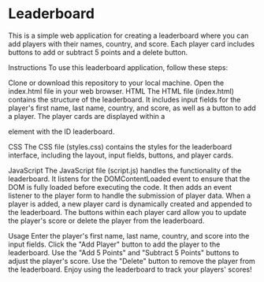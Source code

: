 
# Leaderboard
This is a simple web application for creating a leaderboard where you can add players with their names, country, and score. Each player card includes buttons to add or subtract 5 points and a delete button.

Instructions
To use this leaderboard application, follow these steps:

Clone or download this repository to your local machine.
Open the index.html file in your web browser.
HTML
The HTML file (index.html) contains the structure of the leaderboard. It includes input fields for the player's first name, last name, country, and score, as well as a button to add a player. The player cards are displayed within a <div> element with the ID leaderboard.

CSS
The CSS file (styles.css) contains the styles for the leaderboard interface, including the layout, input fields, buttons, and player cards.

JavaScript
The JavaScript file (script.js) handles the functionality of the leaderboard. It listens for the DOMContentLoaded event to ensure that the DOM is fully loaded before executing the code. It then adds an event listener to the player form to handle the submission of player data. When a player is added, a new player card is dynamically created and appended to the leaderboard. The buttons within each player card allow you to update the player's score or delete the player from the leaderboard.

Usage
Enter the player's first name, last name, country, and score into the input fields.
Click the "Add Player" button to add the player to the leaderboard.
Use the "Add 5 Points" and "Subtract 5 Points" buttons to adjust the player's score.
Use the "Delete" button to remove the player from the leaderboard.
Enjoy using the leaderboard to track your players' scores!